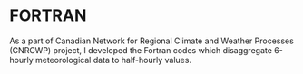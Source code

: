 # FORTRAN
As a part of Canadian Network for Regional Climate and Weather Processes (CNRCWP) project, I developed the Fortran codes which disaggregate 6-hourly meteorological data to half-hourly values. 

